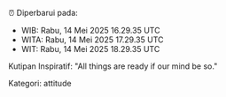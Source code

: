 ⏰ Diperbarui pada:
- WIB: Rabu, 14 Mei 2025 16.29.35 UTC
- WITA: Rabu, 14 Mei 2025 17.29.35 UTC
- WIT: Rabu, 14 Mei 2025 18.29.35 UTC

Kutipan Inspiratif:
"All things are ready if our mind be so."


Kategori: attitude

